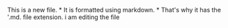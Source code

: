 This is a new file. * It is formatted using markdown. * That's why it has the '.md. file extension.
i am editing the file

